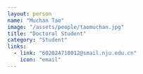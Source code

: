 ```yaml
---
layout: person
name: "Muchan Tao"
image: "/assets/people/taomuchan.jpg"
title: "Doctoral Student"
category: "Student"
links:
  - link: "602024710012@smail.nju.edu.cn"
    icon: "email"
---
```

